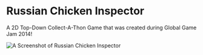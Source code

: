 Russian Chicken Inspector
=========================

A 2D Top-Down Collect-A-Thon Game that was created during Global Game Jam 2014!

![A Screenshot of Russian Chicken Inspector](https://raw2.github.com/liam-middlebrook/Russian-Chicken-Inspector/master/screenshot_gameplay.jpg)
